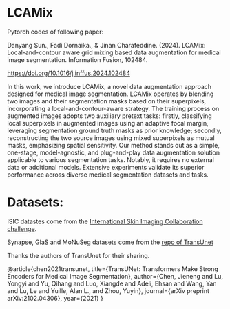 # LCAMix

Pytorch codes of following paper:


Danyang Sun., Fadi Dornaika., & Jinan Charafeddine. (2024). LCAMix: Local-and-contour aware grid mixing based data augmentation for medical image segmentation. Information Fusion, 102484.


https://doi.org/10.1016/j.inffus.2024.102484

In this work, we introduce LCAMix, a novel data augmentation approach designed for medical image segmentation. LCAMix operates by blending two images and their segmentation masks based on their superpixels, incorporating a local-and-contour-aware strategy. The training process on augmented images adopts two auxiliary pretext tasks: firstly, classifying local superpixels in augmented images using an adaptive focal margin, leveraging segmentation ground truth masks as prior knowledge; secondly, reconstructing the two source images using mixed superpixels as mutual masks, emphasizing spatial sensitivity. Our method stands out as a simple, one-stage, model-agnostic, and plug-and-play data augmentation solution applicable to various segmentation tasks. Notably, it requires no external data or additional models. Extensive experiments validate its superior performance across diverse medical segmentation datasets and tasks. 




Datasets:
=============================

ISIC datastes come from the [International Skin Imaging Collaboration challenge](https://challenge.isic-archive.com/data/). 

Synapse, GlaS and MoNuSeg datasets come from the [repo of TransUnet](https://github.com/Beckschen/TransUNet)

Thanks the authors of TransUnet for their sharing.

@article{chen2021transunet,
  title={TransUNet: Transformers Make Strong Encoders for Medical Image Segmentation},
  author={Chen, Jieneng and Lu, Yongyi and Yu, Qihang and Luo, Xiangde and Adeli, Ehsan and Wang, Yan and Lu, Le and Yuille, Alan L., and Zhou, Yuyin},
  journal={arXiv preprint arXiv:2102.04306},
  year={2021}
}





